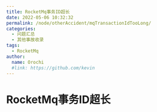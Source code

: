 ```yaml
---
title: RocketMq事务ID超长
date: 2022-05-06 10:32:32
permalink: /node/otherAccident/mqTransactionIdTooLong/
categories:
  - 问题汇总
  - 其他事故收录
tags:
  - RocketMq
author: 
  name: Orochi
  #link: https://github.com/kevin
---
```

# RocketMq事务ID超长
